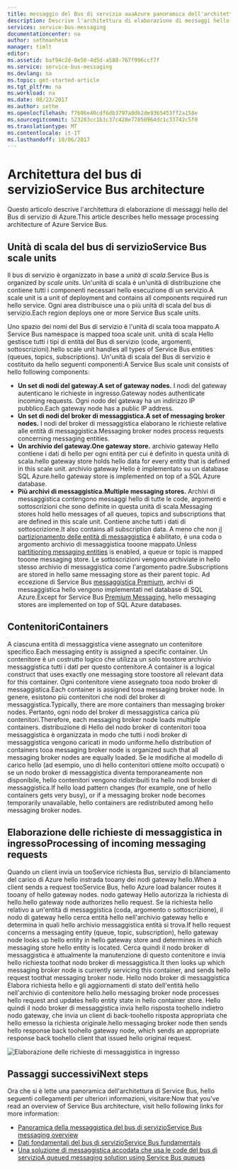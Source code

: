 ```yaml
---
title: messaggio del Bus di servizio aaaAzure panoramica dell'architettura di elaborazione | Documenti Microsoft
description: Descrive l'architettura di elaborazione di messaggi hello del Bus di servizio di Azure.
services: service-bus-messaging
documentationcenter: na
author: sethmanheim
manager: timlt
editor: 
ms.assetid: baf94c2d-0e58-4d5d-a588-767f996ccf7f
ms.service: service-bus-messaging
ms.devlang: na
ms.topic: get-started-article
ms.tgt_pltfrm: na
ms.workload: na
ms.date: 08/23/2017
ms.author: sethm
ms.openlocfilehash: f7606e40cdf6db3797a0db2de9365453ff2a158e
ms.sourcegitcommit: 523283cc1b3c37c428e77850964dc1c33742c5f0
ms.translationtype: MT
ms.contentlocale: it-IT
ms.lasthandoff: 10/06/2017
---
```

# <a name="service-bus-architecture"></a><span data-ttu-id="eb800-103">Architettura del bus di servizio</span><span class="sxs-lookup"><span data-stu-id="eb800-103">Service Bus architecture</span></span>
<span data-ttu-id="eb800-104">Questo articolo descrive l'architettura di elaborazione di messaggi hello del Bus di servizio di Azure.</span><span class="sxs-lookup"><span data-stu-id="eb800-104">This article describes hello message processing architecture of Azure Service Bus.</span></span>

## <a name="service-bus-scale-units"></a><span data-ttu-id="eb800-105">Unità di scala del bus di servizio</span><span class="sxs-lookup"><span data-stu-id="eb800-105">Service Bus scale units</span></span>
<span data-ttu-id="eb800-106">Il bus di servizio è organizzato in base a *unità di scala*.</span><span class="sxs-lookup"><span data-stu-id="eb800-106">Service Bus is organized by *scale units*.</span></span> <span data-ttu-id="eb800-107">Un'unità di scala è un'unità di distribuzione che contiene tutti i componenti necessari hello esecuzione di un servizio.</span><span class="sxs-lookup"><span data-stu-id="eb800-107">A scale unit is a unit of deployment and contains all components required run hello service.</span></span> <span data-ttu-id="eb800-108">Ogni area distribuisce una o più unità di scala del bus di servizio.</span><span class="sxs-lookup"><span data-stu-id="eb800-108">Each region deploys one or more Service Bus scale units.</span></span>

<span data-ttu-id="eb800-109">Uno spazio dei nomi del Bus di servizio è l'unità di scala tooa mappato.</span><span class="sxs-lookup"><span data-stu-id="eb800-109">A Service Bus namespace is mapped tooa scale unit.</span></span> <span data-ttu-id="eb800-110">unità di scala Hello gestisce tutti i tipi di entità del Bus di servizio (code, argomenti, sottoscrizioni).</span><span class="sxs-lookup"><span data-stu-id="eb800-110">hello scale unit handles all types of Service Bus entities (queues, topics, subscriptions).</span></span> <span data-ttu-id="eb800-111">Un'unità di scala del Bus di servizio è costituito da hello seguenti componenti:</span><span class="sxs-lookup"><span data-stu-id="eb800-111">A Service Bus scale unit consists of hello following components:</span></span>

* <span data-ttu-id="eb800-112">**Un set di nodi del gateway.**</span><span class="sxs-lookup"><span data-stu-id="eb800-112">**A set of gateway nodes.**</span></span> <span data-ttu-id="eb800-113">I nodi del gateway autenticano le richieste in ingresso.</span><span class="sxs-lookup"><span data-stu-id="eb800-113">Gateway nodes authenticate incoming requests.</span></span> <span data-ttu-id="eb800-114">Ogni nodo del gateway ha un indirizzo IP pubblico.</span><span class="sxs-lookup"><span data-stu-id="eb800-114">Each gateway node has a public IP address.</span></span>
* <span data-ttu-id="eb800-115">**Un set di nodi del broker di messaggistica.**</span><span class="sxs-lookup"><span data-stu-id="eb800-115">**A set of messaging broker nodes.**</span></span> <span data-ttu-id="eb800-116">I nodi del broker di messaggistica elaborano le richieste relative alle entità di messaggistica.</span><span class="sxs-lookup"><span data-stu-id="eb800-116">Messaging broker nodes process requests concerning messaging entities.</span></span>
* <span data-ttu-id="eb800-117">**Un archivio del gateway.**</span><span class="sxs-lookup"><span data-stu-id="eb800-117">**One gateway store.**</span></span> <span data-ttu-id="eb800-118">archivio gateway Hello contiene i dati di hello per ogni entità per cui è definito in questa unità di scala.</span><span class="sxs-lookup"><span data-stu-id="eb800-118">hello gateway store holds hello data for every entity that is defined in this scale unit.</span></span> <span data-ttu-id="eb800-119">archivio gateway Hello è implementato su un database SQL Azure.</span><span class="sxs-lookup"><span data-stu-id="eb800-119">hello gateway store is implemented on top of a SQL Azure database.</span></span>
* <span data-ttu-id="eb800-120">**Più archivi di messaggistica.**</span><span class="sxs-lookup"><span data-stu-id="eb800-120">**Multiple messaging stores.**</span></span> <span data-ttu-id="eb800-121">Archivi di messaggistica contengono messaggi hello di tutte le code, argomenti e sottoscrizioni che sono definite in questa unità di scala.</span><span class="sxs-lookup"><span data-stu-id="eb800-121">Messaging stores hold hello messages of all queues, topics and subscriptions that are defined in this scale unit.</span></span> <span data-ttu-id="eb800-122">Contiene anche tutti i dati di sottoscrizione.</span><span class="sxs-lookup"><span data-stu-id="eb800-122">It also contains all subscription data.</span></span> <span data-ttu-id="eb800-123">A meno che non [il partizionamento delle entità di messaggistica](service-bus-partitioning.md) è abilitato, è una coda o argomento archivio di messaggistica tooone mappato.</span><span class="sxs-lookup"><span data-stu-id="eb800-123">Unless [partitioning messaging entities](service-bus-partitioning.md) is enabled, a queue or topic is mapped tooone messaging store.</span></span> <span data-ttu-id="eb800-124">Le sottoscrizioni vengono archiviate in hello stesso archivio di messaggistica come l'argomento padre.</span><span class="sxs-lookup"><span data-stu-id="eb800-124">Subscriptions are stored in hello same messaging store as their parent topic.</span></span> <span data-ttu-id="eb800-125">Ad eccezione di Service Bus [messaggistica Premium](service-bus-premium-messaging.md), archivi di messaggistica hello vengono implementati nel database di SQL Azure.</span><span class="sxs-lookup"><span data-stu-id="eb800-125">Except for Service Bus [Premium Messaging](service-bus-premium-messaging.md), hello messaging stores are implemented on top of SQL Azure databases.</span></span>

## <a name="containers"></a><span data-ttu-id="eb800-126">Contenitori</span><span class="sxs-lookup"><span data-stu-id="eb800-126">Containers</span></span>
<span data-ttu-id="eb800-127">A ciascuna entità di messaggistica viene assegnato un contenitore specifico.</span><span class="sxs-lookup"><span data-stu-id="eb800-127">Each messaging entity is assigned a specific container.</span></span> <span data-ttu-id="eb800-128">Un contenitore è un costrutto logico che utilizza un solo toostore archivio messaggistica tutti i dati per questo contenitore.</span><span class="sxs-lookup"><span data-stu-id="eb800-128">A container is a logical construct that uses exactly one messaging store toostore all relevant data for this container.</span></span> <span data-ttu-id="eb800-129">Ogni contenitore viene assegnato tooa nodo broker di messaggistica.</span><span class="sxs-lookup"><span data-stu-id="eb800-129">Each container is assigned tooa messaging broker node.</span></span> <span data-ttu-id="eb800-130">In genere, esistono più contenitori che nodi del broker di messaggistica.</span><span class="sxs-lookup"><span data-stu-id="eb800-130">Typically, there are more containers than messaging broker nodes.</span></span> <span data-ttu-id="eb800-131">Pertanto, ogni nodo del broker di messaggistica carica più contenitori.</span><span class="sxs-lookup"><span data-stu-id="eb800-131">Therefore, each messaging broker node loads multiple containers.</span></span> <span data-ttu-id="eb800-132">distribuzione di Hello del nodo broker di contenitori tooa messaggistica è organizzata in modo che tutti i nodi broker di messaggistica vengono caricati in modo uniforme.</span><span class="sxs-lookup"><span data-stu-id="eb800-132">hello distribution of containers tooa messaging broker node is organized such that all messaging broker nodes are equally loaded.</span></span> <span data-ttu-id="eb800-133">Se le modifiche al modello di carico hello (ad esempio, uno di hello contenitori ottiene molto occupati) o se un nodo broker di messaggistica diventa temporaneamente non disponibile, hello contenitori vengono ridistribuiti tra hello nodi broker di messaggistica.</span><span class="sxs-lookup"><span data-stu-id="eb800-133">If hello load pattern changes (for example, one of hello containers gets very busy), or if a messaging broker node becomes temporarily unavailable, hello containers are redistributed among hello messaging broker nodes.</span></span>

## <a name="processing-of-incoming-messaging-requests"></a><span data-ttu-id="eb800-134">Elaborazione delle richieste di messaggistica in ingresso</span><span class="sxs-lookup"><span data-stu-id="eb800-134">Processing of incoming messaging requests</span></span>
<span data-ttu-id="eb800-135">Quando un client invia un tooService richiesta Bus, servizio di bilanciamento del carico di Azure hello instrada tooany dei nodi gateway hello.</span><span class="sxs-lookup"><span data-stu-id="eb800-135">When a client sends a request tooService Bus, hello Azure load balancer routes it tooany of hello gateway nodes.</span></span> <span data-ttu-id="eb800-136">nodo gateway Hello autorizza la richiesta di hello.</span><span class="sxs-lookup"><span data-stu-id="eb800-136">hello gateway node authorizes hello request.</span></span> <span data-ttu-id="eb800-137">Se la richiesta hello relativo a un'entità di messaggistica (coda, argomento o sottoscrizione), il nodo di gateway hello cerca entità hello nell'archivio gateway hello e determina in quali hello archivio messaggistica entità si trova.</span><span class="sxs-lookup"><span data-stu-id="eb800-137">If hello request concerns a messaging entity (queue, topic, subscription), hello gateway node looks up hello entity in hello gateway store and determines in which messaging store hello entity is located.</span></span> <span data-ttu-id="eb800-138">Cerca quindi il nodo broker di messaggistica è attualmente la manutenzione di questo contenitore e invia hello richiesta toothat nodo broker di messaggistica.</span><span class="sxs-lookup"><span data-stu-id="eb800-138">It then looks up which messaging broker node is currently servicing this container, and sends hello request toothat messaging broker node.</span></span> <span data-ttu-id="eb800-139">Hello nodo broker di messaggistica Elabora richiesta hello e gli aggiornamenti di stato dell'entità hello nell'archivio di contenitore hello.</span><span class="sxs-lookup"><span data-stu-id="eb800-139">hello messaging broker node processes hello request and updates hello entity state in hello container store.</span></span> <span data-ttu-id="eb800-140">Hello quindi il nodo broker di messaggistica invia hello risposta toohello indietro nodo gateway, che invia un client di back-toohello risposta appropriata che hello emesso la richiesta originale.</span><span class="sxs-lookup"><span data-stu-id="eb800-140">hello messaging broker node then sends hello response back toohello gateway node, which sends an appropriate response back toohello client that issued hello original request.</span></span>

![Elaborazione delle richieste di messaggistica in ingresso](./media/service-bus-architecture/ic690644.png)

## <a name="next-steps"></a><span data-ttu-id="eb800-142">Passaggi successivi</span><span class="sxs-lookup"><span data-stu-id="eb800-142">Next steps</span></span>
<span data-ttu-id="eb800-143">Ora che si è lette una panoramica dell'architettura di Service Bus, hello seguenti collegamenti per ulteriori informazioni, visitare:</span><span class="sxs-lookup"><span data-stu-id="eb800-143">Now that you've read an overview of Service Bus architecture, visit hello following links for more information:</span></span>

* [<span data-ttu-id="eb800-144">Panoramica della messaggistica del bus di servizio</span><span class="sxs-lookup"><span data-stu-id="eb800-144">Service Bus messaging overview</span></span>](service-bus-messaging-overview.md)
* [<span data-ttu-id="eb800-145">Dati fondamentali del bus di servizio</span><span class="sxs-lookup"><span data-stu-id="eb800-145">Service Bus fundamentals</span></span>](service-bus-fundamentals-hybrid-solutions.md)
* [<span data-ttu-id="eb800-146">Una soluzione di messaggistica accodata che usa le code del bus di servizio</span><span class="sxs-lookup"><span data-stu-id="eb800-146">A queued messaging solution using Service Bus queues</span></span>](service-bus-dotnet-multi-tier-app-using-service-bus-queues.md)


